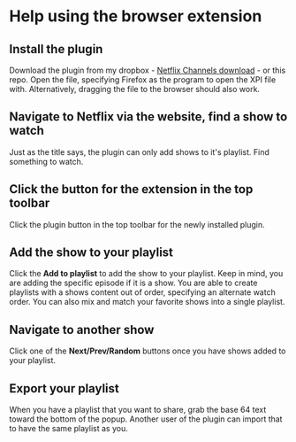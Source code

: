 # Help using the browser extension
## Install the plugin
Download the plugin from my dropbox - [Netflix Channels download](https://www.dropbox.com/home?preview=netflix_channel-1.0.4-fx.xpi) - or this repo. Open the file, specifying Firefox as the program to open the XPI file with. Alternatively, dragging the file to the browser should also work.

## Navigate to Netflix via the website, find a show to watch
Just as the title says, the plugin can only add shows to it's playlist. Find something to watch.

## Click the button for the extension in the top toolbar
Click the plugin button in the top toolbar for the newly installed plugin.

## Add the show to your playlist
Click the **Add to playlist** to add the show to your playlist. Keep in mind, you are adding the specific episode if it is a show. You are able to create playlists with a shows content out of order, specifying an alternate watch order. You can also mix and match your favorite shows into a single playlist.

## Navigate to another show
Click one of the **Next/Prev/Random** buttons once you have shows added to your playlist. 

## Export your playlist
When you have a playlist that you want to share, grab the base 64 text toward the bottom of the popup. Another user of the plugin can import that to have the same playlist as you.
